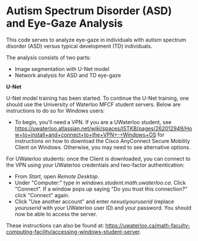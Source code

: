 # Autism Spectrum Disorder (ASD) and Eye-Gaze Analysis

This code serves to analyze eye-gaze in individuals with autism spectrum disorder (ASD) versus typical development (TD) individuals.

The analysis consists of two parts:
- Image segmentation with U-Net model
- Network analysis for ASD and TD eye-gaze

**U-Net**

U-Net model training has been started. To continue the U-Net training, one should use the University of Waterloo MFCF student servers. Below are instructions to do so for Windows users:
- To begin, you'll need a VPN. If you are a UWaterloo student, see https://uwaterloo.atlassian.net/wiki/spaces/ISTKB/pages/262012949/How+to+install+and+connect+to+the+VPN+-+Windows+OS for instructions on how to download the Cisco AnyConnect Secure Mobility Client on Windows. Otherwise, you may need to see alternative options.

For UWaterloo students: once the Client is downloaded, you can connect to the VPN using your UWaterloo credentials and two-factor authentication:
- From _Start_, open _Remote Desktop_.
- Under "Computer:" type in _windows.student.math.uwaterloo.ca_. Click "Connect". If a window pops up saying "Do you trust this connection?" click "Connect" again.
- Click "Use another account" and enter _nexus\youruserid_ (replace _youruserid_ with your UWaterloo user ID) and your password. You should now be able to access the server.

These instructions can also be found at: https://uwaterloo.ca/math-faculty-computing-facility/accessing-windows-student-server.
